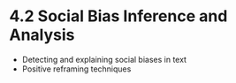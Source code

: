 # 4.2 Social Bias Inference and Analysis

- Detecting and explaining social biases in text
- Positive reframing techniques
